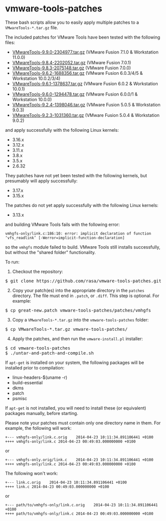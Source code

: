 vmware-tools-patches
====================

These bash scripts allow you to easily apply multiple patches to a `VMwareTools-*.tar.gz` file.

The included patches for VMware Tools have been tested with the following files:

* [VMwareTools-9.9.0-2304977.tar.gz](https://softwareupdate.vmware.com/cds/vmw-desktop/fusion/7.1.0/2314774/packages/com.vmware.fusion.tools.linux.zip.tar) (VMware Fusion 7.1.0 & Workstation 11.0.0)
* [VMwareTools-9.8.4-2202052.tar.gz](https://softwareupdate.vmware.com/cds/vmw-desktop/fusion/7.0.1/2235595/packages/com.vmware.fusion.tools.linux.zip.tar) (VMware Fusion 7.0.1)
* [VMwareTools-9.8.3-2075148.tar.gz](https://softwareupdate.vmware.com/cds/vmw-desktop/fusion/7.0.0/2075534/packages/com.vmware.fusion.tools.linux.zip.tar) (VMware Fusion 7.0.0)
* [VMwareTools-9.6.2-1688356.tar.gz](https://softwareupdate.vmware.com/cds/vmw-desktop/fusion/6.0.3/1747349/packages/com.vmware.fusion.tools.linux.zip.tar) (VMware Fusion 6.0.3/4/5 & Workstation 10.0.2/3/4)
* [VMwareTools-9.6.1-1378637.tar.gz](https://softwareupdate.vmware.com/cds/vmw-desktop/fusion/6.0.2/1398658/packages/com.vmware.fusion.tools.linux.zip.tar) (VMware Fusion 6.0.2 & Workstation 10.0.1)
* [VMwareTools-9.6.0-1294478.tar.gz](https://softwareupdate.vmware.com/cds/vmw-desktop/fusion/6.0.1/1331545/packages/com.vmware.fusion.tools.linux.zip.tar) (VMware Fusion 6.0.0/1 & Workstation 10.0.0)
* [VMwareTools-9.2.4-1398046.tar.gz](https://softwareupdate.vmware.com/cds/vmw-desktop/fusion/5.0.5/1945692/packages/com.vmware.fusion.tools.linux.zip.tar) (VMware Fusion 5.0.5 & Workstation 9.0.3)
* [VMwareTools-9.2.3-1031360.tar.gz](https://softwareupdate.vmware.com/cds/vmw-desktop/fusion/5.0.4/1435862/packages/com.vmware.fusion.tools.linux.zip.tar) (VMware Fusion 5.0.4 & Workstation 9.0.2)

and apply successfully with the following Linux kernels:

* 3.16.x
* 3.12.x
* 3.11.x
* 3.8.x
* 3.5.x
* 2.6.32

They patches have not yet been tested with the following kernels, but presumably will apply successfully:

* 3.17.x
* 3.15.x

The patches do not yet apply successfully with the following Linux kernels:

* 3.13.x

and building VMware Tools fails with the following error:

````
vmhgfs-only/link.c:186:10: error: implicit declaration of function ‘vfs_readlink’ [-Werror=implicit-function-declaration]
````

so the `vmhgfs` module failed to build. VMware Tools still installs successfully, but without the "shared folder" functionality.

To run:

1. Checkout the repository:
<pre>
$ git clone https://github.com/rasa/vmware-tools-patches.git
</pre>
2. Copy your patch(es) into the appropriate directory in the `patches` directory. The file must end in `.patch`, or `.diff`. This step is optional. For example:
<pre>
$ cp great-new.patch vmware-tools-patches/patches/vmhgfs
</pre>
3. Copy a `VMwareTools-*.tar.gz` into the `vmware-tools-patches` folder:
<pre>
$ cp VMwareTools-*.tar.gz vmware-tools-patches/
</pre>
4. Apply the patches, and then run the `vmware-install.pl` installer:
<pre>
$ cd vmware-tools-patches
$ ./untar-and-patch-and-compile.sh
</pre>

If `apt-get` is installed on your system, the following packages will be installed prior to compilation:

* linux-headers-$(uname -r)
* build-essential
* dkms
* patch
* psmisc

If `apt-get` is not installed, you will need to install these (or equivalent) packages manually, before starting.

Please note your patches must contain only one directory name in them. For example, the following will work:

````
+--- vmhgfs-only/link.c.orig	2014-04-23 10:11:34.891106441 +0100
++++ vmhgfs-only/link.c	2014-04-23 00:49:03.000000000 +0100
````
or
````
+--- vmhgfs-only.orig/link.c	2014-04-23 10:11:34.891106441 +0100
++++ vmhgfs-only/link.c	2014-04-23 00:49:03.000000000 +0100
````
The following won't work:

````
+--- link.c.orig	2014-04-23 10:11:34.891106441 +0100
++++ link.c	2014-04-23 00:49:03.000000000 +0100
````
or
````
+--- path/to/vmhgfs-only/link.c.orig	2014-04-23 10:11:34.891106441 +0100
++++ path/to/vmhgfs-only/link.c	2014-04-23 00:49:03.000000000 +0100
````
